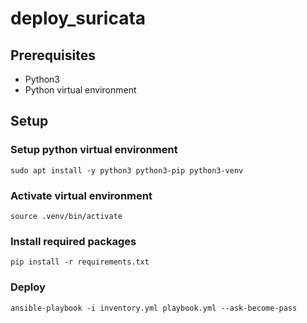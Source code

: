 # deploy_suricata

## Prerequisites

- Python3
- Python virtual environment

## Setup

### Setup python virtual environment

```console
sudo apt install -y python3 python3-pip python3-venv
```
### Activate virtual environment

```console
source .venv/bin/activate
```

### Install required packages

```console
pip install -r requirements.txt
```

### Deploy

```console
ansible-playbook -i inventory.yml playbook.yml --ask-become-pass
```


